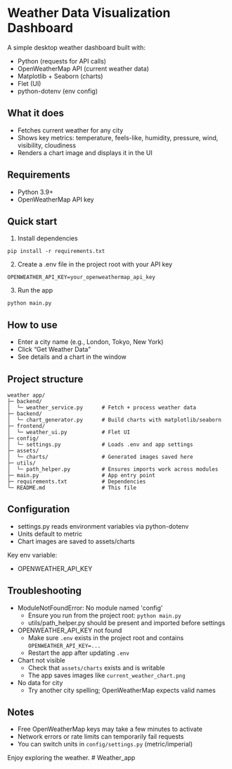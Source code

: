# Weather Data Visualization Dashboard

A simple desktop weather dashboard built with:
- Python (requests for API calls)
- OpenWeatherMap API (current weather data)
- Matplotlib + Seaborn (charts)
- Flet (UI)
- python-dotenv (env config)

## What it does
- Fetches current weather for any city
- Shows key metrics: temperature, feels-like, humidity, pressure, wind, visibility, cloudiness
- Renders a chart image and displays it in the UI

## Requirements
- Python 3.9+
- OpenWeatherMap API key

## Quick start
1) Install dependencies
```
pip install -r requirements.txt
```

2) Create a .env file in the project root with your API key
```
OPENWEATHER_API_KEY=your_openweathermap_api_key
```

3) Run the app
```
python main.py
```

## How to use
- Enter a city name (e.g., London, Tokyo, New York)
- Click “Get Weather Data”
- See details and a chart in the window

## Project structure
```
weather app/
├─ backend/
│  └─ weather_service.py      # Fetch + process weather data
├─ backend/
│  └─ chart_generator.py      # Build charts with matplotlib/seaborn
├─ frontend/
│  └─ weather_ui.py           # Flet UI
├─ config/
│  └─ settings.py             # Loads .env and app settings
├─ assets/
│  └─ charts/                 # Generated images saved here
├─ utils/
│  └─ path_helper.py          # Ensures imports work across modules
├─ main.py                    # App entry point
├─ requirements.txt           # Dependencies
└─ README.md                  # This file
```

## Configuration
- settings.py reads environment variables via python-dotenv
- Units default to metric
- Chart images are saved to assets/charts

Key env variable:
- OPENWEATHER_API_KEY

## Troubleshooting
- ModuleNotFoundError: No module named 'config'
  - Ensure you run from the project root: `python main.py`
  - utils/path_helper.py should be present and imported before settings
- OPENWEATHER_API_KEY not found
  - Make sure `.env` exists in the project root and contains `OPENWEATHER_API_KEY=...`
  - Restart the app after updating `.env`
- Chart not visible
  - Check that `assets/charts` exists and is writable
  - The app saves images like `current_weather_chart.png`
- No data for city
  - Try another city spelling; OpenWeatherMap expects valid names

## Notes
- Free OpenWeatherMap keys may take a few minutes to activate
- Network errors or rate limits can temporarily fail requests
- You can switch units in `config/settings.py` (metric/imperial)

Enjoy exploring the weather.
#   W e a t h e r _ a p p  
 